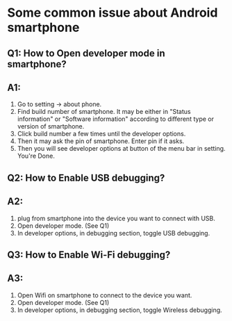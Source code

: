 # Some common issue about Android smartphone
## Q1: How to Open developer mode in smartphone?
## A1:
1. Go to setting -> about phone.
2. Find build number of smartphone. It may be either in "Status information" or "Software information" according to different type or version of smartphone.
3. Click build number a few times until the developer options.
4. Then it may ask the pin of smartphone. Enter pin if it asks.
5. Then you will see developer options at button of the menu bar in setting. You're Done.

## Q2: How to Enable USB debugging?
## A2:
1. plug from smartphone into the device you want to connect with USB.
2. Open developer mode. (See Q1)
3. In developer options, in debugging section, toggle USB debugging.

## Q3: How to Enable Wi-Fi debugging?
## A3:
1. Open Wifi on smartphone to connect to the device you want.
2. Open developer mode. (See Q1)
3. In developer options, in debugging section, toggle Wireless debugging.
